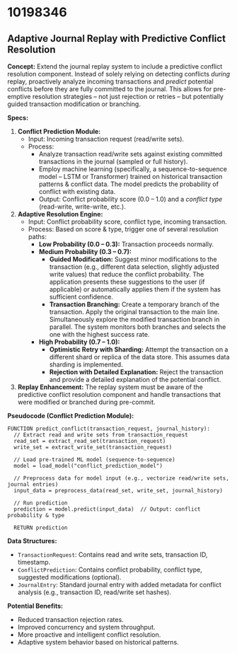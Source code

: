 # 10198346

## Adaptive Journal Replay with Predictive Conflict Resolution

**Concept:** Extend the journal replay system to include a predictive conflict resolution component. Instead of solely relying on detecting conflicts *during* replay, proactively analyze incoming transactions and *predict* potential conflicts before they are fully committed to the journal. This allows for pre-emptive resolution strategies – not just rejection or retries – but potentially guided transaction modification or branching.

**Specs:**

1.  **Conflict Prediction Module:**
    *   Input: Incoming transaction request (read/write sets).
    *   Process:  
        *   Analyze transaction read/write sets against existing committed transactions in the journal (sampled or full history).
        *   Employ machine learning (specifically, a sequence-to-sequence model – LSTM or Transformer) trained on historical transaction patterns & conflict data. The model predicts the probability of conflict with existing data.
        *   Output: Conflict probability score (0.0 – 1.0) and a *conflict type* (read-write, write-write, etc.).
2.  **Adaptive Resolution Engine:**
    *   Input: Conflict probability score, conflict type, incoming transaction.
    *   Process: Based on score & type, trigger one of several resolution paths:
        *   **Low Probability (0.0 – 0.3):** Transaction proceeds normally.
        *   **Medium Probability (0.3 – 0.7):**
            *   **Guided Modification:** Suggest minor modifications to the transaction (e.g., different data selection, slightly adjusted write values) that reduce the conflict probability. The application presents these suggestions to the user (if applicable) or automatically applies them if the system has sufficient confidence.
            *   **Transaction Branching:**  Create a temporary branch of the transaction. Apply the original transaction to the main line. Simultaneously explore the modified transaction branch in parallel.  The system monitors both branches and selects the one with the highest success rate.
        *   **High Probability (0.7 – 1.0):**
            *   **Optimistic Retry with Sharding:**  Attempt the transaction on a different shard or replica of the data store.  This assumes data sharding is implemented.
            *   **Rejection with Detailed Explanation:** Reject the transaction and provide a detailed explanation of the potential conflict.
3.  **Replay Enhancement:** The replay system must be aware of the predictive conflict resolution component and handle transactions that were modified or branched during pre-commit.

**Pseudocode (Conflict Prediction Module):**

```
FUNCTION predict_conflict(transaction_request, journal_history):
  // Extract read and write sets from transaction_request
  read_set = extract_read_set(transaction_request)
  write_set = extract_write_set(transaction_request)

  // Load pre-trained ML model (sequence-to-sequence)
  model = load_model("conflict_prediction_model")

  // Preprocess data for model input (e.g., vectorize read/write sets, journal entries)
  input_data = preprocess_data(read_set, write_set, journal_history)

  // Run prediction
  prediction = model.predict(input_data)  // Output: conflict probability & type

  RETURN prediction
```

**Data Structures:**

*   `TransactionRequest`:  Contains read and write sets, transaction ID, timestamp.
*   `ConflictPrediction`: Contains conflict probability, conflict type, suggested modifications (optional).
*   `JournalEntry`: Standard journal entry with added metadata for conflict analysis (e.g., transaction ID, read/write set hashes).

**Potential Benefits:**

*   Reduced transaction rejection rates.
*   Improved concurrency and system throughput.
*   More proactive and intelligent conflict resolution.
*   Adaptive system behavior based on historical patterns.
